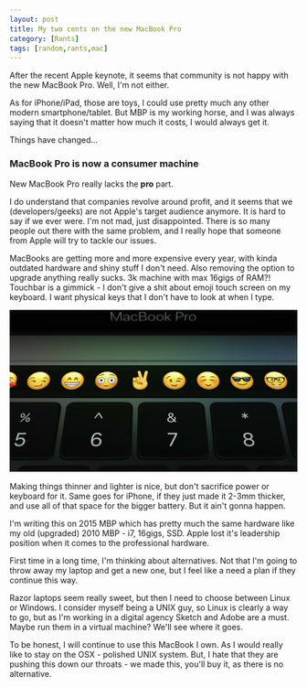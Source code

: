 ```yaml
---
layout: post
title: My two cents on the new MacBook Pro
category: [Rants]
tags: [random,rants,mac]
---
```


After the recent Apple keynote, it seems that community is not happy with the new MacBook Pro.
Well, I'm not either.

As for iPhone/iPad, those are toys, I could use pretty much any other modern smartphone/tablet.
But MBP is my working horse, and I was always saying that
it doesn't matter how much it costs, I would always get it.

Things have changed...

<!--more-->

### MacBook Pro is now a consumer machine

New MacBook Pro really lacks the **pro** part.

I do understand that companies revolve around profit,
and it seems that we (developers/geeks) are not Apple's target audience anymore.
It is hard to say if we ever were. I'm not mad, just disappointed.
There is so many people out there with the same problem,
and I really hope that someone from Apple will try to tackle our issues.

MacBooks are getting more and more expensive every year, with kinda outdated hardware
and shiny stuff I don't need. Also removing the option to upgrade anything really sucks.
3k machine with max 16gigs of RAM?!
Touchbar is a gimmick - I don't give a shit about emoji touch screen on my keyboard.
I want physical keys that I don't have to look at when I type.

![Emojis? Really?](/public/img/touchbar.png)

Making things thinner and lighter is nice, but don't sacrifice power or keyboard for it.
Same goes for iPhone, if they just made it 2-3mm thicker,
and use all of that space for the bigger battery.
But it ain't gonna happen.

I'm writing this on 2015 MBP which has pretty much the same hardware like
my old (upgraded) 2010 MBP - i7, 16gigs, SSD.
Apple lost it's leadership position when it comes to the professional hardware.

First time in a long time, I'm thinking about alternatives.
Not that I'm going to throw away my laptop and get a new one,
but I feel like a need a plan if they continue this way.

Razor laptops seem really sweet, but then I need to choose between Linux or Windows.
I consider myself being a UNIX guy, so Linux is clearly a way to go,
but as I'm working in a digital agency Sketch and Adobe are a must.
Maybe run them in a virtual machine? We'll see where it goes.

To be honest, I will continue to use this MacBook I own.
As I would really like to stay on the OSX - polished UNIX system.
But, I hate that they are pushing this down our throats -
we made this, you'll buy it, as there is no alternative.
